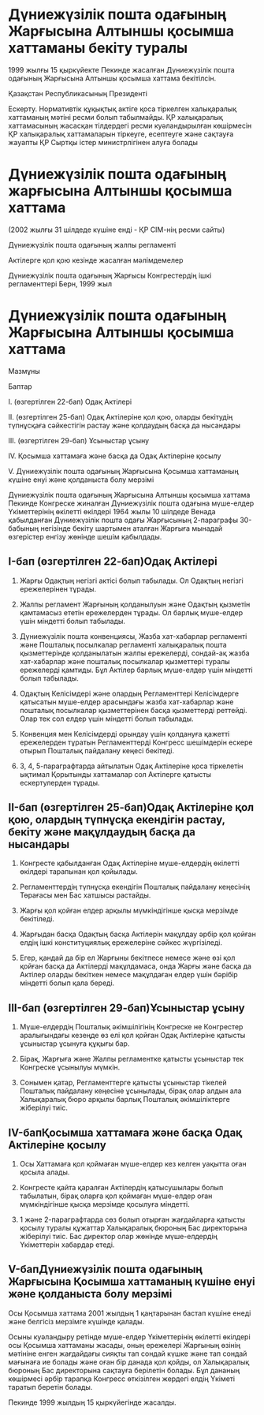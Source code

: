 # Дүниежүзілік пошта одағының Жарғысына Алтыншы қосымша хаттаманы бекіту туралы

1999 жылғы 15 қыркүйекте Пекинде жасалған Дүниежүзілік пошта одағының Жарғысына Алтыншы қосымша хаттама бекітілсін.

Қазақстан Республикасының Президенті

Ескерту. Нормативтік құқықтық актіге қоса тіркелген халықаралық хаттаманың мәтіні ресми болып табылмайды. ҚР халықаралық хаттамасының жасасқан тілдердегі ресми куәландырылған көшірмесін ҚР халықаралық хаттамаларын тіркеуге, есептеуге және сақтауға жауапты ҚР Сыртқы істер министрлігінен алуға болады

# Дүниежүзілік пошта одағының жарғысына Алтыншы қосымша хаттама

(2002 жылғы 31 шілдеде күшіне енді - ҚР СІМ-нің ресми сайты)

Дүниежүзілік пошта одағының жалпы регламенті

Актілерге қол қою кезінде жасалған мәлімдемелер

Дүниежүзілік пошта одағының Жарғысы Конгрестердің ішкі регламенттері Берн, 1999 жыл

# Дүниежүзiлiк пошта одағының Жарғысына Алтыншы қосымша хаттама

Мазмұны

Баптар

I. (өзгертілген 22-бап)                  Одақ Актілері

II. (өзгертілген 25-бап) Одақ Актілеріне қол қою, оларды бекітудің түпнұсқаға сәйкестігін растау және                                           қолдаудың басқа да нысандары

III. (өзгертілген 29-бап) Ұсыныстар ұсыну

IV. Қосымша хаттамаға және басқа да Одақ Актілеріне қосылу

V. Дүниежүзілік пошта одағының Жарғысына Қосымша хаттаманың күшіне енуі және қолданыста болу мерзімі

Дүниежүзiлiк пошта одағының Жарғысына Алтыншы қосымша хаттама Пекинде Конгреске жиналған Дүниежүзілiк пошта одағына мүше-елдер Yкiметтерiнiң өкiлеттi өкiлдерi 1964 жылы 10 шiлдеде Венада қабылданған Дүниежүзiлiк пошта одағы Жарғысының 2-параграфы 30-бабының негiзiнде бекiту шартымен аталған Жарғыға мынадай өзгерiстер енгiзу жөнiнде шешiм қабылдады.

## I-бап (өзгертiлген 22-бап)Одақ Актiлерi

1. Жарғы Одақтың негiзгi актiсi болып табылады. Ол Одақтың негiзгi ережелерiнен тұрады.

2. Жалпы регламент Жарғының қолданылуын және Одақтың қызметiн қамтамасыз ететiн ережелерден тұрады. Ол барлық мүше-елдер үшiн мiндеттi болып табылады.

3. Дүниежүзiлiк пошта конвенциясы, Жазба хат-хабарлар регламентi және Пошталық посылкалар регламентi халықаралық пошта қызметтерiнде қолданылатын жалпы ережелердi, сондай-ақ жазба хат-хабарлар және пошталық посылкалар қызметтерi туралы ережелердi қамтиды. Бұл Актiлер барлық мүше-елдер үшiн мiндетті болып табылады.

4. Одақтың Келiсiмдерi және олардың Регламенттері Келісiмдерге қатысатын мүше-елдер арасындағы жазба хат-хабарлар және пошталық посылкалар қызметтерiнен басқа қызметтердi реттейдi. Олар тек сол елдер үшiн мiндеттi болып табылады.

5. Конвенция мен Келiсiмдердi орындау үшiн қолдануға қажеттi ережелерден тұратын Регламенттерді Конгресс шешiмдерiн ескере отырып Пошталық пайдалану кеңесi бекiтедi.

6. 3, 4, 5-параграфтарда айтылатын Одақ Актiлерiне қоса тiркелетiн ықтимал Қорытынды хаттамалар сол Актiлерге қатысты ескертулерден тұрады.

## II-бап (өзгертілген 25-бап)Одақ Актiлерiне қол қою, олардың түпнұсқа екендiгiн растау, бекіту және мақұлдаудың басқа да нысандары

1. Конгресте қабылданған Одақ Актiлерiне мүше-елдердің өкiлеттi өкiлдерi тарапынан қол қойылады.

2. Регламенттердiң түпнұсқа екендiгiн Пошталық пайдалану кеңесiнiң Төрағасы мен Бас хатшысы растайды.

3. Жарғы қол қойған елдер арқылы мүмкiндiгiнше қысқа мерзiмде бекiтiледi.

4. Жарғыдан басқа Одақтың басқа Актiлерiн мақұлдау әрбiр қол қойған елдiң iшкi конституциялық ережелерiне сәйкес жүргiзiледi.

5. Егер, қандай да бiр ел Жарғыны бекiтпесе немесе және өзi қол қойған басқа да Актiлердi мақұлдамаса, онда Жарғы және басқа да Актiлер оларды бекiткен немесе мақұлдаған елдер үшiн бәрiбiр мiндеттi болып қала бередi.

## III-бап (өзгертiлген 29-бап)Ұсыныстар ұсыну

1. Мүше-елдердiң Пошталық әкiмшiлiгiнiң Конгреске не Конгрестер аралығындағы кезеңде өз елi қол қойған Одақ Актiлерiне қатысты ұсыныстар ұсынуға құқығы бар.

2. Бiрақ, Жарғыға және Жалпы регламентке қатысты ұсыныстар тек Конгреске ұсынылуы мүмкiн.

3. Сонымен қатар, Регламенттерге қатысты ұсыныстар тiкелей Пошталық пайдалану кеңесiне ұсынылады, бiрақ олар алдын ала Халықаралық бюро арқылы барлық Пошталық әкiмшiлiктерге жiберiлуi тиiс.

## IV-бапҚосымша хаттамаға және басқа Одақ Актiлерiне қосылу

1. Осы Хаттамаға қол қоймаған мүше-елдер кез келген уақытта оған қосыла алады.

2. Конгресте қайта қаралған Актілердiң қатысушылары болып табылатын, бiрақ оларға қол қоймаған мүше-елдер оған мүмкiндiгiнше қысқа мерзiмде қосылуға мiндеттi.

3. 1 және 2-параграфтарда сөз болып отырған жағдайларға қатысты қосылу туралы құжаттар Халықаралық бюроның Бас директорына жiберiлуi тиiс. Бас директор олар жөнiнде мүше-елдердiң Үкiметтерін хабардар етедi.

## V-бапДүниежүзiлік пошта одағының Жарғысына Қосымша хаттаманың күшіне енуi және қолданыста болу мерзiмі

Осы Қосымша хаттама 2001 жылдың 1 қаңтарынан бастап күшiне енедi және белгiсiз мерзiмге күшiнде қалады.

Осыны куәландыру ретiнде мүше-елдер Үкiметтерiнiң өкiлеттi өкiлдерi осы Қосымша хаттаманы жасады, оның ережелерi Жарғының өзiнiң мәтiнiне енген жағдайдағы сияқты тап сондай күшке және тап сондай мағынаға ие болады және оған бiр данада қол қойды, ол Халықаралық бюроның Бас директорына сақтауға берiлетiн болады. Бұл дананың көшiрмесi әрбiр тарапқа Конгресс өткiзiлген жердегi елдiң Yкіметi таратып беретiн болады.

Пекинде 1999 жылдың 15 қыркүйегiнде жасалды.

